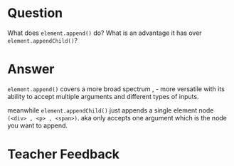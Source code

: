 # Question

What does `element.append()` do? What is an advantage it has over `element.appendChild()`?

# Answer
`element.append()` covers a more broad spectrum , - more versatile with its ability to accept multiple arguments and different types of inputs.

meanwhile `element.appendChild()` just appends a single element node `(<div> , <p> , <span>)`. aka only accepts one argument which is the node you want to append.
# Teacher Feedback